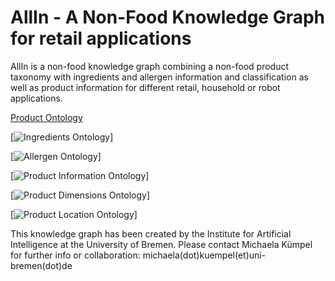 
# AllIn - A Non-Food Knowledge Graph for retail applications

AllIn is a non-food knowledge graph combining a non-food product taxonomy with ingredients and allergen information and classification as well as product information for different retail, household or robot applications.

<a href="https://raw.githubusercontent.com/K4R-IAI/AllIn-NonFoodKG/master/WebGraph/ProductTaxonomy.owl">Product Ontology</a>

[![Ingredients Ontology](https://raw.githubusercontent.com/K4R-IAI/AllIn-NonFoodKG/master/WebGraph/Ingredients.owl)]

[![Allergen Ontology](https://raw.githubusercontent.com/K4R-IAI/AllIn-NonFoodKG/master/WebGraph/Allergen.owl)]

[![Product Information Ontology](https://raw.githubusercontent.com/K4R-IAI/AllIn-NonFoodKG/master/WebGraph/ProductInfo.owl)]

[![Product Dimensions Ontology](https://raw.githubusercontent.com/K4R-IAI/AllIn-NonFoodKG/master/WebGraph/ProductDimensions.owl)]

[![Product Location Ontology](https://raw.githubusercontent.com/K4R-IAI/AllIn-NonFoodKG/master/WebGraph/ProductToShelf.owl)]

This knowledge graph has been created by the Institute for Artificial Intelligence at the University of Bremen. Please contact Michaela Kümpel for further info or collaboration: michaela(dot)kuempel(et)uni-bremen(dot)de
